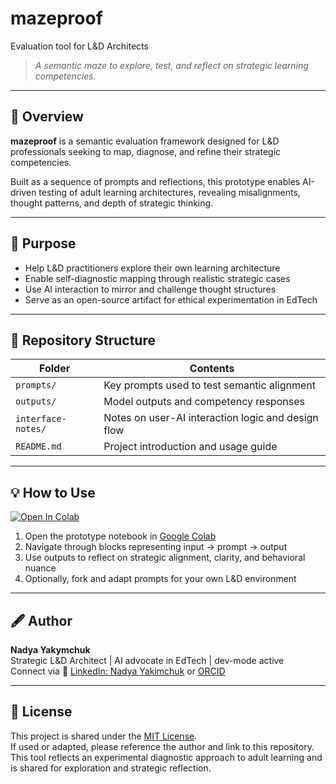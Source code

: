 # mazeproof
Evaluation tool for L&amp;D Architects
 
> _A semantic maze to explore, test, and reflect on strategic learning competencies._

---

## 🧭 Overview

**mazeproof** is a semantic evaluation framework designed for L&D professionals seeking to map, diagnose, and refine their strategic competencies.

Built as a sequence of prompts and reflections, this prototype enables AI-driven testing of adult learning architectures, revealing misalignments, thought patterns, and depth of strategic thinking.

---

## 🧪 Purpose

- Help L&D practitioners explore their own learning architecture  
- Enable self-diagnostic mapping through realistic strategic cases  
- Use AI interaction to mirror and challenge thought structures  
- Serve as an open-source artifact for ethical experimentation in EdTech

---

## 📁 Repository Structure

| Folder                | Contents                                              |
|------------------------|-------------------------------------------------------|
| `prompts/`             | Key prompts used to test semantic alignment           |
| `outputs/`             | Model outputs and competency responses                |
| `interface-notes/`     | Notes on user-AI interaction logic and design flow    |
| `README.md`            | Project introduction and usage guide                  |

---

## 💡 How to Use
[![Open In Colab](https://colab.research.google.com/assets/colab-badge.svg)](https://colab.research.google.com/github/ny-dev-mode/mazeproof/blob/main/mazeproof.ipynb)
1. Open the prototype notebook in [Google Colab](https://colab.research.google.com/drive/1Kcl9sWEoQw9k95Uil7j_My_ejWAb2gE1)
2. Navigate through blocks representing input → prompt → output
3. Use outputs to reflect on strategic alignment, clarity, and behavioral nuance
4. Optionally, fork and adapt prompts for your own L&D environment

---

## 🖋️ Author

**Nadya Yakymchuk**  
Strategic L&D Architect | AI advocate in EdTech | dev-mode active  
Connect via 📎 [LinkedIn: Nadya Yakimchuk](https://www.linkedin.com/in/nadya-yakimchuk/)
 or [ORCID](https://orcid.org/)

---

## 🔐 License

This project is shared under the [MIT License](LICENSE).  
If used or adapted, please reference the author and link to this repository.  
This tool reflects an experimental diagnostic approach to adult learning and is shared for exploration and strategic reflection.

